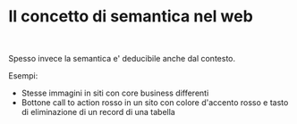 <h1 class="title">
Il concetto di semantica nel web
</h1>

<br>

<v-clicks>

Spesso invece la semantica e' deducibile anche dal contesto.

Esempi:
- Stesse immagini in siti con core business differenti
- Bottone call to action rosso in un sito con colore d'accento rosso e tasto di eliminazione di un record di una tabella

</v-clicks>